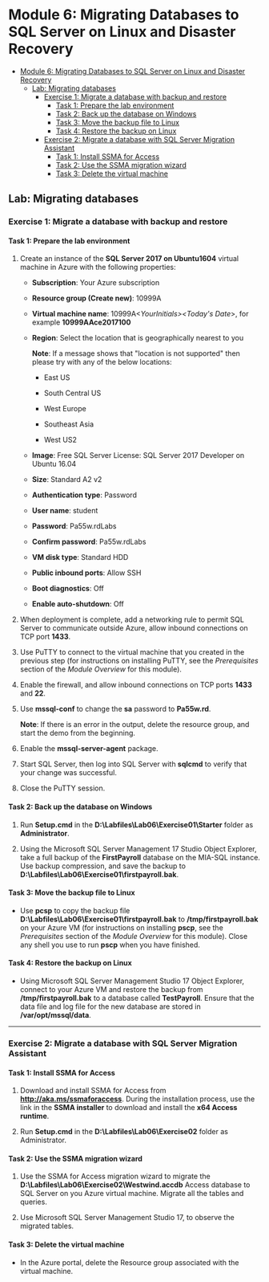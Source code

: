 # Module 6: Migrating Databases to SQL Server on Linux and Disaster Recovery
- [Module 6: Migrating Databases to SQL Server on Linux and Disaster Recovery](#module-6-migrating-databases-to-sql-server-on-linux-and-disaster-recovery)
  - [Lab: Migrating databases](#lab-migrating-databases)
    - [Exercise 1: Migrate a database with backup and restore](#exercise-1-migrate-a-database-with-backup-and-restore)
      - [Task 1: Prepare the lab environment](#task-1-prepare-the-lab-environment)
      - [Task 2: Back up the database on Windows](#task-2-back-up-the-database-on-windows)
      - [Task 3: Move the backup file to Linux](#task-3-move-the-backup-file-to-linux)
      - [Task 4: Restore the backup on Linux](#task-4-restore-the-backup-on-linux)
    - [Exercise 2: Migrate a database with SQL Server Migration Assistant](#exercise-2-migrate-a-database-with-sql-server-migration-assistant)
      - [Task 1: Install SSMA for Access](#task-1-install-ssma-for-access)
      - [Task 2: Use the SSMA migration wizard](#task-2-use-the-ssma-migration-wizard)
      - [Task 3: Delete the virtual machine](#task-3-delete-the-virtual-machine)

## Lab: Migrating databases

### Exercise 1: Migrate a database with backup and restore

#### Task 1: Prepare the lab environment

1. Create an instance of the **SQL Server 2017 on Ubuntu1604** virtual machine in Azure with the following properties:

    -   **Subscription**: Your Azure subscription

    -   **Resource group (Create new)**: 10999A

    -   **Virtual machine name**: 10999A\<*YourInitials\>\<Today's Date*\>, for example **10999AAce2017100**

    -   **Region**: Select the location that is geographically nearest to you

        **Note**: If a message shows that \"location is not supported\" then please try with any of the below locations:

        -   East US

        -   South Central US

        -   West Europe

        -   Southeast Asia

        -   West US2

    -   **Image**: Free SQL Server License: SQL Server 2017 Developer on Ubuntu 16.04

    -   **Size**: Standard A2 v2

    -   **Authentication type**: Password

    -   **User name**: student

    -   **Password**: Pa55w.rdLabs

    -   **Confirm password**: Pa55w.rdLabs

    -   **VM disk type**: Standard HDD

    -   **Public inbound ports**: Allow SSH

    -   **Boot diagnostics**: Off

    -   **Enable auto-shutdown**: Off

2. When deployment is complete, add a networking rule to permit SQL Server to communicate outside Azure, allow inbound connections on TCP port **1433**.

3. Use PuTTY to connect to the virtual machine that you created in the previous step (for instructions on installing PuTTY, see the *Prerequisites* section of the *Module Overview* for this module).

4. Enable the firewall, and allow inbound connections on TCP ports **1433** and **22**.

5. Use **mssql-conf** to change the **sa** password to **Pa55w.rd**.

    **Note**: If there is an error in the output, delete the resource group, and start the demo from the beginning.

6. Enable the **mssql-server-agent** package.

7. Start SQL Server, then log into SQL Server with **sqlcmd** to verify that your change was successful.

8. Close the PuTTY session.

#### Task 2: Back up the database on Windows

1. Run **Setup.cmd** in the **D:\\Labfiles\\Lab06\\Exercise01\\Starter** folder as **Administrator**.

2. Using the Microsoft SQL Server Management 17 Studio Object Explorer, take a full backup of the **FirstPayroll** database on the MIA-SQL instance. Use backup compression, and save the backup to **D:\\Labfiles\\Lab06\\Exercise01\\firstpayroll.bak**.

#### Task 3: Move the backup file to Linux

-   Use **pcsp** to copy the backup file **D:\\Labfiles\\Lab06\\Exercise01\\firstpayroll.bak** to **/tmp/firstpayroll.bak** on your Azure VM (for instructions on installing **pscp**, see the *Prerequisites* section of the *Module Overview* for this module). Close any shell you use to run **pscp** when you have finished.

#### Task 4: Restore the backup on Linux

-   Using Microsoft SQL Server Management Studio 17 Object Explorer, connect to your Azure VM and restore the backup from **/tmp/firstpayroll.bak** to a database called **TestPayroll**. Ensure that the data file and log file for the new database are stored in **/var/opt/mssql/data**.

---

### Exercise 2: Migrate a database with SQL Server Migration Assistant

#### Task 1: Install SSMA for Access

1. Download and install SSMA for Access from **http://aka.ms/ssmaforaccess**. During the installation process, use the link in the **SSMA installer** to download and install the **x64 Access runtime**.

2. Run **Setup.cmd** in the **D:\\Labfiles\\Lab06\\Exercise02** folder as Administrator.

#### Task 2: Use the SSMA migration wizard

1. Use the SSMA for Access migration wizard to migrate the **D:\\Labfiles\\Lab06\\Exercise02\\Westwind.accdb** Access database to SQL Server on you Azure virtual machine. Migrate all the tables and queries.

2. Use Microsoft SQL Server Management Studio 17, to observe the migrated tables.

#### Task 3: Delete the virtual machine

-   In the Azure portal, delete the Resource group associated with the virtual machine.

